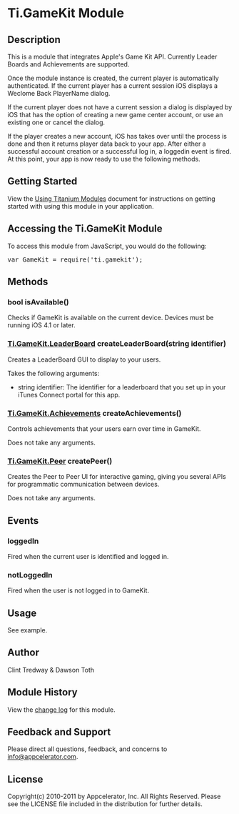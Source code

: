 # Ti.GameKit Module

## Description
This is a module that integrates Apple's Game Kit API. Currently Leader Boards and Achievements are supported.

Once the module instance is created, the current player is automatically authenticated. If the current player has a 
current session iOS displays a Weclome Back PlayerName dialog.

If the current player does not have a current session a dialog is displayed by iOS that has the option of creating a 
new game center account, or use an existing one or cancel the dialog. 

If the player creates a new account, iOS has takes over until the process is done and then it returns player data back 
to your app. After either a successful account creation or a  successful log in, a loggedin event is fired. At this
point, your app is now ready to use the following methods.

## Getting Started

View the [Using Titanium Modules](https://wiki.appcelerator.org/display/tis/Using+Titanium+Modules) document for instructions on getting
started with using this module in your application.

## Accessing the Ti.GameKit Module
To access this module from JavaScript, you would do the following:

<pre>var GameKit = require('ti.gamekit');</pre>

## Methods

### bool isAvailable()
Checks if GameKit is available on the current device. Devices must be running iOS 4.1 or later.

### [Ti.GameKit.LeaderBoard][] createLeaderBoard(string identifier)
Creates a LeaderBoard GUI to display to your users.

Takes the following arguments:

* string identifier: The identifier for a leaderboard that you set up in your iTunes Connect portal for this app.

### [Ti.GameKit.Achievements][] createAchievements()
Controls achievements that your users earn over time in GameKit.

Does not take any arguments.

### [Ti.GameKit.Peer][] createPeer()
Creates the Peer to Peer UI for interactive gaming, giving you several APIs for programmatic communication between devices.

Does not take any arguments.

## Events

### loggedIn
Fired when the current user is identified and logged in.

### notLoggedIn
Fired when the user is not logged in to GameKit.

## Usage
See example.

## Author
Clint Tredway & Dawson Toth

## Module History
View the [change log](changelog.html) for this module.

## Feedback and Support
Please direct all questions, feedback, and concerns to [info@appcelerator.com](mailto:info@appcelerator.com?subject=iOS%20GameKit%20Module).

## License
Copyright(c) 2010-2011 by Appcelerator, Inc. All Rights Reserved. Please see the LICENSE file included in the distribution for further details.

[Ti.GameKit.LeaderBoard]: leaderboard.html
[Ti.GameKit.Peer]: peer.html
[Ti.GameKit.Achievements]: achievements.html
